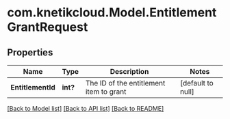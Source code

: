 # com.knetikcloud.Model.EntitlementGrantRequest
## Properties

Name | Type | Description | Notes
------------ | ------------- | ------------- | -------------
**EntitlementId** | **int?** | The ID of the entitlement item to grant | [default to null]

[[Back to Model list]](../README.md#documentation-for-models) [[Back to API list]](../README.md#documentation-for-api-endpoints) [[Back to README]](../README.md)

